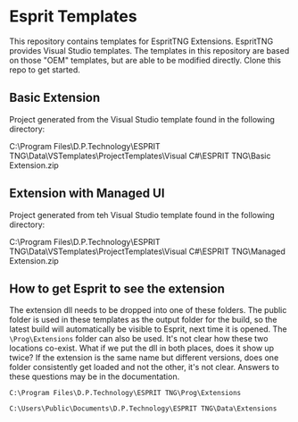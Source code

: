 # Esprit Templates

This repository contains templates for EspritTNG Extensions.  EspritTNG provides Visual Studio templates.  The templates in this repository are based on those "OEM" templates, but are able to be modified directly.  Clone this repo to get started.

## Basic Extension

Project generated from the Visual Studio template found in the following directory:

C:\Program Files\D.P.Technology\ESPRIT TNG\Data\VSTemplates\ProjectTemplates\Visual C#\ESPRIT TNG\Basic Extension.zip

## Extension with Managed UI

Project generated from teh Visual Studio template found in the following directory:

C:\Program Files\D.P.Technology\ESPRIT TNG\Data\VSTemplates\ProjectTemplates\Visual C#\ESPRIT TNG\Managed Extension.zip

## How to get Esprit to see the extension

The extension dll needs to be dropped into one of these folders.  The public folder is used in these templates as the output folder for the build, so the latest build will automatically be visible to Esprit, next time it is opened.  The `\Prog\Extensions` folder can also be used.  It's not clear how these two locations co-exist.  What if we put the dll in both places, does it show up twice?  If the extension is the same name but different versions, does one folder consistently get loaded and not the other, it's not clear.  Answers to these questions may be in the documentation. 

`C:\Program Files\D.P.Technology\ESPRIT TNG\Prog\Extensions`

`C:\Users\Public\Documents\D.P.Technology\ESPRIT TNG\Data\Extensions`